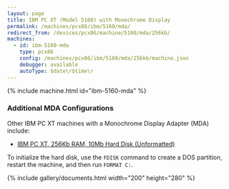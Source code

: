 ```yaml
---
layout: page
title: IBM PC XT (Model 5160) with Monochrome Display
permalink: /machines/pcx86/ibm/5160/mda/
redirect_from: /devices/pcx86/machine/5160/mda/256kb/
machines:
  - id: ibm-5160-mda
    type: pcx86
    config: /machines/pcx86/ibm/5160/mda/256kb/machine.json
    debugger: available
    autoType: $date\r$time\r
---
```


{% include machine.html id="ibm-5160-mda" %}

### Additional MDA Configurations

Other IBM PC XT machines with a Monochrome Display Adapter (MDA) include:

- [IBM PC XT, 256Kb RAM, 10Mb Hard Disk (Unformatted)](/machines/pcx86/ibm/5160/mda/256kb/machine.xml)

To initialize the hard disk, use the `FDISK` command to create a DOS partition, restart the machine, and then run `FORMAT C:`.

{% include gallery/documents.html width="200" height="280" %}

